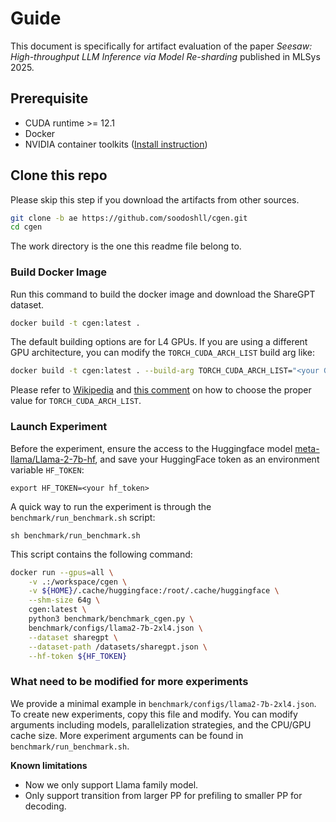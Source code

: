 # Guide

This document is specifically for artifact evaluation of the paper *Seesaw: High-throughput LLM Inference via Model Re-sharding* published in MLSys 2025.

## Prerequisite
- CUDA runtime >= 12.1
- Docker
- NVIDIA container toolkits ([Install instruction](https://docs.nvidia.com/datacenter/cloud-native/container-toolkit/latest/install-guide.html))

## Clone this repo

Please skip this step if you download the artifacts from other sources.

```bash
git clone -b ae https://github.com/soodoshll/cgen.git 
cd cgen
```

The work directory is the one this readme file belong to.

### Build Docker Image

Run this command to build the docker image and download the ShareGPT dataset.

```bash
docker build -t cgen:latest . 
```

The default building options are for L4 GPUs. If you are using a different GPU architecture, you can modify the `TORCH_CUDA_ARCH_LIST` build arg like:

```bash
docker build -t cgen:latest . --build-arg TORCH_CUDA_ARCH_LIST="<your GPU arch>"
```

Please refer to [Wikipedia](https://en.wikipedia.org/wiki/CUDA#GPUs_supported) and [this comment](https://github.com/ashawkey/stable-dreamfusion/issues/360#issuecomment-2292510049) on how to choose the proper value for `TORCH_CUDA_ARCH_LIST`.

### Launch Experiment

Before the experiment, ensure the access to the Huggingface model [meta-llama/Llama-2-7b-hf](https://huggingface.co/meta-llama/Llama-2-7b-hf), and save your HuggingFace token as an environment variable `HF_TOKEN`:
```
export HF_TOKEN=<your hf_token>
```

A quick way to run the experiment is through the `benchmark/run_benchmark.sh` script:
```
sh benchmark/run_benchmark.sh
```

This script contains the following command:


```bash
docker run --gpus=all \
    -v .:/workspace/cgen \
    -v ${HOME}/.cache/huggingface:/root/.cache/huggingface \
    --shm-size 64g \
    cgen:latest \
    python3 benchmark/benchmark_cgen.py \
    benchmark/configs/llama2-7b-2xl4.json \
    --dataset sharegpt \
    --dataset-path /datasets/sharegpt.json \
    --hf-token ${HF_TOKEN}
```

### What need to be modified for more experiments

We provide a minimal example in `benchmark/configs/llama2-7b-2xl4.json`.
To create new experiments, copy this file and modify. 
You can modify arguments including models, parallelization strategies, and the CPU/GPU cache size.
More experiment arguments can be found in `benchmark/run_benchmark.sh`.

**Known limitations**
 - Now we only support Llama family model.
 - Only support transition from larger PP for prefiling to smaller PP for decoding.